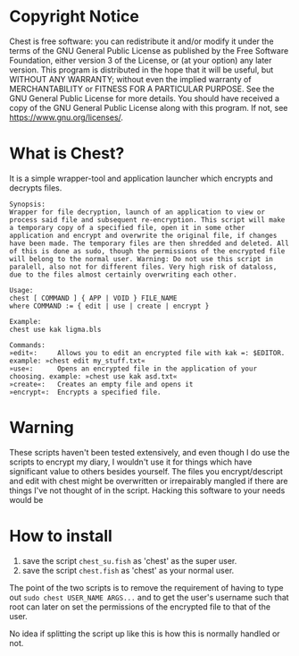 # Copyright Notice
Chest is free software: you can redistribute it and/or modify
it under the terms of the GNU General Public License as published by
the Free Software Foundation, either version 3 of the License, or
(at your option) any later version.
This program is distributed in the hope that it will be useful,
but WITHOUT ANY WARRANTY; without even the implied warranty of
MERCHANTABILITY or FITNESS FOR A PARTICULAR PURPOSE.  See the
GNU General Public License for more details.
You should have received a copy of the GNU General Public License
along with this program.  If not, see <https://www.gnu.org/licenses/>.

# What is Chest?
It is a simple wrapper-tool and application launcher which encrypts
and decrypts files.

```
Synopsis:
Wrapper for file decryption, launch of an application to view or process said file and subsequent re-encryption. This script will make a temporary copy of a specified file, open it in some other application and encrypt and overwrite the original file, if changes have been made. The temporary files are then shredded and deleted. All of this is done as sudo, though the permissions of the encrypted file will belong to the normal user. Warning: Do not use this script in paralell, also not for different files. Very high risk of dataloss, due to the files almost certainly overwriting each other.

Usage:
chest [ COMMAND ] { APP | VOID } FILE_NAME
where COMMAND := { edit | use | create | encrypt }

Example:
chest use kak ligma.bls

Commands:
»edit«:     Allows you to edit an encrypted file with kak =: $EDITOR. example: »chest edit my_stuff.txt«
»use«:      Opens an encrypted file in the application of your choosing. example: »chest use kak asd.txt«
»create«:   Creates an empty file and opens it
»encrypt«:  Encrypts a specified file.
```

# Warning
These scripts haven't been tested extensively, and even though I 
do use the scripts to encrypt my diary, I wouldn't use it for things
which have significant value to others besides yourself. The files
you encrypt/descript and edit with chest might be overwritten or
irrepairably mangled if there are things I've not thought of in the script.
Hacking this software to your needs would be 

# How to install
1. save the script `chest_su.fish` as 'chest' as the super user.
2. save the script `chest.fish` as 'chest' as your normal user.

The point of the two scripts is to remove the requirement of having to 
type out `sudo chest USER_NAME ARGS...` and to get the user's username
such that root can later on set the permissions of the encrypted file 
to that of the user.

No idea if splitting the script up like this is how this is normally 
handled or not.

